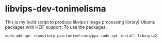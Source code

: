 # libvips-dev-tonimelisma

This is my build script to produce libvips (image processing library) Ubuntu packages
with HEIF support. To use the packages:

`sudo add-apt-repository ppa:tonimelisma/ppa
sudo apt install libvips42`

